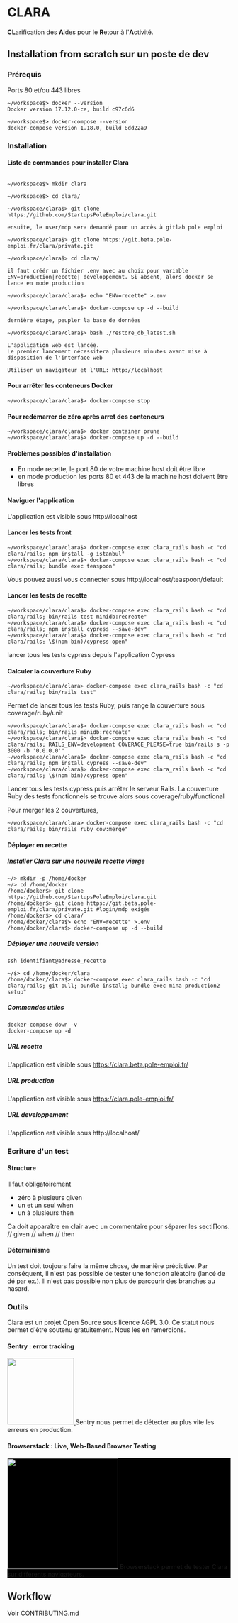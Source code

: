 # CLARA

**CL**arification des **A**ides pour le **R**etour à l'**A**ctivité.

## Installation from scratch sur un poste de dev

### Prérequis

Ports 80 et/ou 443 libres
```
~/workspace$> docker --version
Docker version 17.12.0-ce, build c97c6d6

~/workspace$> docker-compose --version
docker-compose version 1.18.0, build 8dd22a9
```


### Installation

#### Liste de commandes pour installer Clara

```

~/workspace$> mkdir clara

~/workspace$> cd clara/

~/workspace/clara$> git clone https://github.com/StartupsPoleEmploi/clara.git

ensuite, le user/mdp sera demandé pour un accès à gitlab pole emploi

~/workspace/clara$> git clone https://git.beta.pole-emploi.fr/clara/private.git

~/workspace/clara$> cd clara/

il faut créér un fichier .env avec au choix pour variable ENV=production|recette| developpement. Si absent, alors docker se lance en mode production

~/workspace/clara/clara$> echo "ENV=recette" >.env

~/workspace/clara/clara$> docker-compose up -d --build

dernière étape, peupler la base de données

~/workspace/clara/clara$> bash ./restore_db_latest.sh

L'application web est lancée.
Le premier lancement nécessitera plusieurs minutes avant mise à disposition de l'interface web

Utiliser un navigateur et l'URL: http://localhost

```
#### Pour arrêter les conteneurs Docker

```
~/workspace/clara/clara$> docker-compose stop
```

#### Pour redémarrer de zéro après arret des conteneurs

```
~/workspace/clara/clara$> docker container prune
~/workspace/clara/clara$> docker-compose up -d --build
```


#### Problèmes possibles d'installation

 - En mode recette, le port 80 de votre machine host doit être libre
 - en mode production les ports 80 et 443 de la machine host doivent être libres

#### Naviguer l'application

L'application est visible sous http://localhost



#### Lancer les tests front

```
~/workspace/clara/clara$> docker-compose exec clara_rails bash -c "cd clara/rails; npm install -g istanbul"
~/workspace/clara/clara$> docker-compose exec clara_rails bash -c "cd clara/rails; bundle exec teaspoon"
```

Vous pouvez aussi vous connecter sous http://localhost/teaspoon/default


#### Lancer les tests de recette

```
~/workspace/clara/clara$> docker-compose exec clara_rails bash -c "cd clara/rails; bin/rails test minidb:recreate"
~/workspace/clara/clara$> docker-compose exec clara_rails bash -c "cd clara/rails; npm install cypress --save-dev"
~/workspace/clara/clara$> docker-compose exec clara_rails bash -c "cd clara/rails; \$(npm bin)/cypress open"
```

lancer tous les tests cypress depuis l'application Cypress

#### Calculer la couverture Ruby

```
~/workspace/clara/clara> docker-compose exec clara_rails bash -c "cd clara/rails; bin/rails test"
```
Permet de lancer tous les tests Ruby, puis range la couverture sous coverage/ruby/unit

```
~/workspace/clara/clara$> docker-compose exec clara_rails bash -c "cd clara/rails; bin/rails minidb:recreate"
~/workspace/clara/clara$> docker-compose exec clara_rails bash -c "cd clara/rails; RAILS_ENV=development COVERAGE_PLEASE=true bin/rails s -p 3000 -b '0.0.0.0'"
~/workspace/clara/clara$> docker-compose exec clara_rails bash -c "cd clara/rails; npm install cypress --save-dev"
~/workspace/clara/clara$> docker-compose exec clara_rails bash -c "cd clara/rails; \$(npm bin)/cypress open"
```

Lancer tous les tests cypress puis arrêter le serveur Rails. La couverture Ruby des tests fonctionnels se trouve alors sous  coverage/ruby/functional

Pour merger les 2 couvertures, 
```
~/workspace/clara/clara> docker-compose exec clara_rails bash -c "cd clara/rails; bin/rails ruby_cov:merge"
```

#### Déployer en recette

##### Installer Clara sur une nouvelle recette vierge


```
~/> mkdir -p /home/docker
~/> cd /home/docker
/home/docker$> git clone https://github.com/StartupsPoleEmploi/clara.git
/home/docker$> git clone https://git.beta.pole-emploi.fr/clara/private.git #login/mdp exigés
/home/docker$> cd clara/
/home/docker/clara$> echo "ENV=recette" >.env
/home/docker/clara$> docker-compose up -d --build
```

##### Déployer une nouvelle version

```
ssh identifiant@adresse_recette

~/$> cd /home/docker/clara
/home/docker/clara$> docker-compose exec clara_rails bash -c "cd clara/rails; git pull; bundle install; bundle exec mina production2 setup"
```

##### Commandes utiles

```
docker-compose down -v
docker-compose up -d
```

##### URL recette

L'application est visible sous https://clara.beta.pole-emploi.fr/

##### URL production

L'application est visible sous https://clara.pole-emploi.fr/

##### URL developpement

L'application est visible sous http://localhost/

### Ecriture d'un test

#### Structure

Il faut obligatoirement 

- zéro à plusieurs given 
- un et un seul when
- un à plusieurs then

Ca doit apparaître en clair avec un commentaire pour séparer les secti∏ons. // given // when // then

#### Déterminisme

Un test doit toujours faire la même chose, de manière prédictive. Par conséquent, il n'est pas possible de tester une fonction aléatoire (lancé de dé par ex.). Il n'est pas possible non plus de parcourir des branches au hasard.


### Outils 
Clara est un projet Open Source sous licence AGPL 3.0. 
Ce statut nous permet d'être soutenu gratuitement. Nous les en remercions.

#### Sentry : error tracking
<p>
  <a href="https://sentry.io">
  <img src="https://sentry-brand.storage.googleapis.com/sentry-logo-black.png" width="150"/>
 </a>
Sentry nous permet de détecter au plus vite les erreurs en production.

</p>

#### Browserstack : Live, Web-Based Browser Testing
<p style="background-color: black;">
 <a href="https://www.browserstack.com/">
  <img src="https://www.browserstack.com/images/layout/browserstack-logo-600x315.png" width="250"/>
 </a>
 Browserstack permet de tester Clara sur différents navigateurs.
</p>

## Workflow

Voir CONTRIBUTING.md
